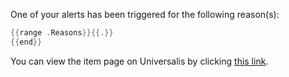 One of your alerts has been triggered for the following reason(s):
```c
{{range .Reasons}}{{.}}
{{end}}
```
You can view the item page on Universalis by clicking [this link]({{.PageURL}}).